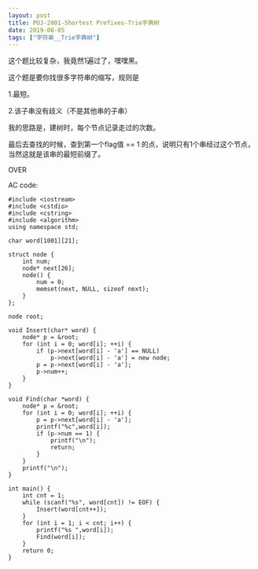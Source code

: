```yaml
---
layout: post
title: POJ-2001-Shortest Prefixes-Trie字典树
date: 2019-08-05
tags: ["字符串__Trie字典树"]
---
```


<!-- wp:paragraph -->

这个题比较复杂，我竟然1遍过了，嘿嘿黑。

<!-- /wp:paragraph -->

<!-- wp:paragraph -->

这个题是要你找很多字符串的缩写，规则是

<!-- /wp:paragraph -->

<!-- wp:paragraph -->

1.最短。

<!-- /wp:paragraph -->

<!-- wp:paragraph -->

2.该子串没有歧义（不是其他串的子串）

<!-- /wp:paragraph -->

<!-- wp:paragraph -->

我的思路是，建树时，每个节点记录走过的次数。

<!-- /wp:paragraph -->

<!-- wp:paragraph -->

最后去查找的时候，查到第一个flag值 == 1 的点，说明只有1个串经过这个节点，当然这就是该串的最短前缀了。

<!-- /wp:paragraph -->

<!-- wp:paragraph -->

OVER

<!-- /wp:paragraph -->

<!-- wp:paragraph -->

AC code:

<!-- /wp:paragraph -->

<!-- wp:code -->

    #include <iostream>
    #include <cstdio>
    #include <cstring>
    #include <algorithm>
    using namespace std;

    char word[1001][21];

    struct node {
        int num;
        node* next[26];
        node() {
            num = 0;
            memset(next, NULL, sizeof next);
        }
    };

    node root;

    void Insert(char* word) {
        node* p = &root;
        for (int i = 0; word[i]; ++i) {
            if (p->next[word[i] - 'a'] == NULL)
                p->next[word[i] - 'a'] = new node;
            p = p->next[word[i] - 'a'];
            p->num++;
        }
    }

    void Find(char *word) {
        node* p = &root;
        for (int i = 0; word[i]; ++i) {
            p = p->next[word[i] - 'a'];
            printf("%c",word[i]);
            if (p->num == 1) {
                printf("\n");
                return;
            }
        }
        printf("\n");
    }

    int main() {
        int cnt = 1;
        while (scanf("%s", word[cnt]) != EOF) {
            Insert(word[cnt++]);
        }
        for (int i = 1; i < cnt; i++) {
            printf("%s ",word[i]);
            Find(word[i]);
        }
        return 0;
    }

<!-- /wp:code -->